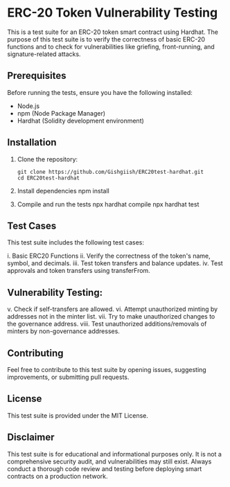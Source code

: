 # ERC-20 Token Vulnerability Testing

This is a test suite for an ERC-20 token smart contract using Hardhat. The purpose of this test suite is to verify the correctness of basic ERC-20 functions and to check for vulnerabilities like griefing, front-running, and signature-related attacks.

## Prerequisites

Before running the tests, ensure you have the following installed:

- Node.js
- npm (Node Package Manager)
- Hardhat (Solidity development environment)

## Installation

1. Clone the repository:

   ```shell
   git clone https://github.com/Gishgiish/ERC20test-hardhat.git
   cd ERC20test-hardhat

   ```

2. Install dependencies
   npm install

3. Compile and run the tests
   npx hardhat compile
   npx hardhat test

## Test Cases
   This test suite includes the following test cases:

   i. Basic ERC20 Functions
   ii. Verify the correctness of the token's name, symbol, and decimals.
   iii. Test token transfers and balance updates.
   iv. Test approvals and token transfers using transferFrom.

## Vulnerability Testing:
   v. Check if self-transfers are allowed.
   vi. Attempt unauthorized minting by addresses not in the minter list.
   vii. Try to make unauthorized changes to the governance address.
   viii. Test unauthorized additions/removals of minters by non-governance addresses.

## Contributing
   Feel free to contribute to this test suite by opening issues, suggesting improvements, or submitting pull requests.

## License
   This test suite is provided under the MIT License.

## Disclaimer
   This test suite is for educational and informational purposes only. It is not a comprehensive security audit, and vulnerabilities may still exist. Always conduct a thorough code review and testing before deploying smart contracts on a production network.
